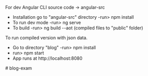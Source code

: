 
For dev
Angular CLI source code -> angular-src
- Installation go to "angular-src" directory -run> npm install
- To run dev mode -run> ng serve
- To build -run> ng build --aot (compiled files to "public" folder)


To run compiled version with json data.
- Go to directory "blog" -run> npm install
- run> npm start
- App runs at http://localhost:8080



#   b l o g - e x a m 
 
 